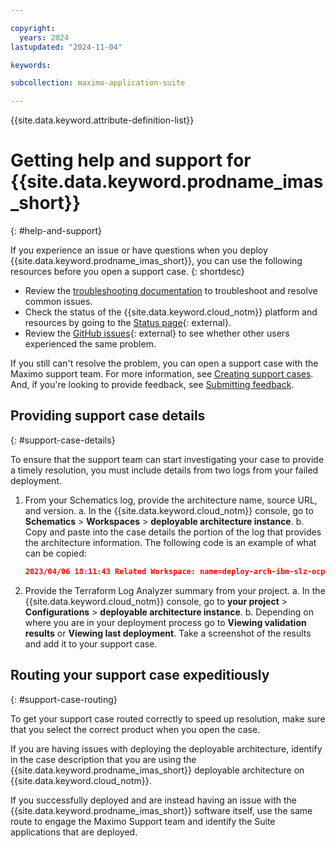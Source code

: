 ```yaml
---

copyright:
  years: 2024
lastupdated: "2024-11-04"

keywords:

subcollection: maximo-application-suite

---
```


{{site.data.keyword.attribute-definition-list}}

# Getting help and support for {{site.data.keyword.prodname_imas_short}}
{: #help-and-support}

If you experience an issue or have questions when you deploy {{site.data.keyword.prodname_imas_short}}, you can use the following resources before you open a support case.
{: shortdesc}

* Review the [troubleshooting documentation](/docs/secure-enterprise?topic=maximo-application-suite-ts-na-failures) to troubleshoot and resolve common issues.
* Check the status of the {{site.data.keyword.cloud_notm}} platform and resources by going to the [Status page](https://cloud.ibm.com/status){: external}.
* Review the [GitHub issues](https://github.com/terraform-ibm-modules/terraform-ibm-mas){: external} to see whether other users experienced the same problem.

If you still can't resolve the problem, you can open a support case with the Maximo support team. For more information, see [Creating support cases](https://www.ibm.com/mysupport/s/topic/0TO0z000000Zas8GAC/maximo-application-suite). And, if you're looking to provide feedback, see [Submitting feedback](/docs/overview?topic=overview-feedback).

## Providing support case details
{: #support-case-details}

To ensure that the support team can start investigating your case to provide a timely resolution, you must include details from two logs from your failed deployment.


1. From your Schematics log, provide the architecture name, source URL, and version.
   a. In the {{site.data.keyword.cloud_notm}} console, go to **Schematics** > **Workspaces** > **deployable architecture instance**.
   b. Copy and paste into the case details the portion of the log that provides the architecture information. The following code is an example of what can be copied:

      ```json
      2023/04/06 18:11:43 Related Workspace: name=deploy-arch-ibm-slz-ocp-04-06-2023, sourcerelease=(not specified), sourceurl=https modules/terraform-ibm-landing-zone/archive/v3.1.2.tar.gz,tolder=terratorm-ibm-landing-zone-3.1.2/patterns/roks
      ```

2. Provide the Terraform Log Analyzer summary from your project.
   a. In the {{site.data.keyword.cloud_notm}} console, go to **your project** > **Configurations** > **deployable architecture instance**.
   b. Depending on where you are in your deployment process go to **Viewing validation results** or **Viewing last deployment**. Take a screenshot of the results and add it to your support case.

## Routing your support case expeditiously
{: #support-case-routing}

To get your support case routed correctly to speed up resolution, make sure that you select the correct product when you open the case.

If you are having issues with deploying the deployable architecture, identify in the case description that you are using the {{site.data.keyword.prodname_imas_short}} deployable architecture on {{site.data.keyword.cloud_notm}}.

If you successfully deployed and are instead having an issue with the {{site.data.keyword.prodname_imas_short}} software itself, use the same route to engage the Maximo Support team and identify the Suite applications that are deployed.
